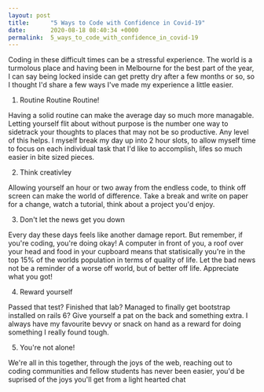 ```yaml
---
layout: post
title:      "5 Ways to Code with Confidence in Covid-19"
date:       2020-08-18 08:40:34 +0000
permalink:  5_ways_to_code_with_confidence_in_covid-19
---
```



Coding in these difficult times can be a stressful experience. The world is a turmolous place and having been in Melbourne for the best part of the year, I can say being locked inside can get pretty dry after a few months or so, so I thought I'd share a few ways I've made my experience a little easier.

1) Routine Routine Routine!

Having a solid routine can make the average day so much more managable. Letting yourself flit about without purpose is the number one way to sidetrack your thoughts to places that may not be so productive. Any level of this helps. I myself break my day up into 2 hour slots, to allow myself time to focus on each individual task that I'd like to accomplish, lifes so much easier in bite sized pieces.

2) Think creativley

Allowing yourself an hour or two away from the endless code, to think off screen can make the world of difference. Take a break and write on paper for a change, watch a tutorial, think about a project you'd enjoy.

3) Don't let the news get you down

Every day these days feels like another damage report. But remember, if you're coding, you're doing okay! A computer in front of you, a roof over your head and food in your cupboard means that statisically you're in the top 15% of the worlds population in terms of quality of life. Let the bad news not be a reminder of a worse off world, but of better off life. Appreciate what you got!

4) Reward yourself

Passed that test? Finished that lab? Managed to finally get bootstrap installed on rails 6? Give yourself a pat on the back and something extra. I always have my favourite bevvy or snack on hand as a reward for doing something I really found tough.

5) You're not alone!

We're all in this together, through the joys of the web, reaching out to coding communities and fellow students has never been easier, you'd be suprised of the joys you'll get from a light hearted chat



